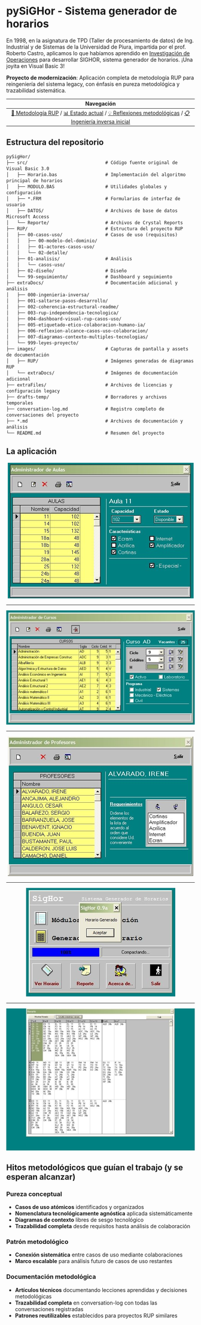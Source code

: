 # pySiGHor - Sistema generador de horarios

En 1998, en la asignatura de TPD (Taller de procesamiento de datos) de Ing. Industrial y de Sistemas de la Universidad de Piura, impartida por el prof. Roberto Castro, aplicamos lo que habíamos aprendido en [Investigación de Operaciones](https://es.wikipedia.org/wiki/Programaci%C3%B3n_lineal) para desarrollar SIGHOR, sistema generador de horarios. ¡Una joyita en Visual Basic 3!

**Proyecto de modernización**: Aplicación completa de metodología RUP para reingeniería del sistema legacy, con énfasis en pureza metodológica y trazabilidad sistemática.


<div align=center>

|**Navegación**
|:-:
|[🔄 Metodología RUP](/RUP/README.md) / [📊 Estado actual](https://raw.githubusercontent.com/mmasias/pySigHor/main/images/RUP/99-seguimiento/diagrama-contexto-administrador.svg) / [💡 Reflexiones metodológicas](/extraDocs/README.md) / [📋 Ingeniería inversa inicial](/extraDocs/000-ingenieria-inversa/README.md) 

</div>

## Estructura del repositorio

```text
pySigHor/
├── src/                             # Código fuente original de Visual Basic 3.0
│   ├── Horario.bas                  # Implementación del algoritmo principal de horarios
│   ├── MODULO.BAS                   # Utilidades globales y configuración
│   ├── *.FRM                        # Formularios de interfaz de usuario
│   ├── DATOS/                       # Archivos de base de datos Microsoft Access
│   └── Reporte/                     # Archivos de Crystal Reports
├── RUP/                             # Estructura del proyecto RUP
│   ├── 00-casos-uso/                # Casos de uso (requisitos)
│   │   ├── 00-modelo-del-dominio/
│   │   ├── 01-actores-casos-uso/
│   │   └── 02-detalle/
│   ├── 01-analisis/                 # Análisis
│   │   └── casos-uso/
│   ├── 02-diseño/                   # Diseño
│   └── 99-seguimiento/              # Dashboard y seguimiento
├── extraDocs/                       # Documentación adicional y análisis
│   ├── 000-ingenieria-inversa/
│   ├── 001-saltarse-pasos-desarrollo/
│   ├── 002-coherencia-estructural-readme/
│   ├── 003-rup-independencia-tecnologica/
│   ├── 004-dashboard-visual-rup-casos-uso/
│   ├── 005-etiquetado-etico-colaboracion-humano-ia/
│   ├── 006-reflexion-alcance-casos-uso-colaboracion/
│   ├── 007-diagramas-contexto-multiples-tecnologias/
│   └── 999-leyes-proyecto/
├── images/                          # Capturas de pantalla y assets de documentación
│   ├── RUP/                         # Imágenes generadas de diagramas RUP
│   └── extraDocs/                   # Imágenes de documentación adicional
├── extraFiles/                      # Archivos de licencias y configuración legacy
├── drafts-temp/                     # Borradores y archivos temporales
├── conversation-log.md              # Registro completo de conversaciones del proyecto
├── *.md                             # Archivos de documentación y análisis
└── README.md                        # Resumen del proyecto
```

## La aplicación

<div align=center>

![](/images/F8zDugwX0AArV7H.jpeg)

---

![](/images/F8zDzlZXQAAe-o8.jpeg)

---

![](/images/F8zDw0CWEAADw8U.jpeg)

---

![](/images/F8zD4afXAAIsnGn.jpeg)

---

![](/images/F8zD2blXAAArega.jpeg)

</div>

## Hitos metodológicos que guían el trabajo (y se esperan alcanzar)

### Pureza conceptual

- **Casos de uso atómicos** identificados y organizados
- **Nomenclatura tecnológicamente agnóstica** aplicada sistemáticamente  
- **Diagramas de contexto** libres de sesgo tecnológico
- **Trazabilidad completa** desde requisitos hasta análisis de colaboración

### Patrón metodológico

- **Conexión sistemática** entre casos de uso mediante colaboraciones
- **Marco escalable** para análisis futuro de casos de uso restantes

### Documentación metodológica

- **Artículos técnicos** documentando lecciones aprendidas y decisiones metodológicas
- **Trazabilidad completa** en conversation-log con todas las conversaciones registradas
- **Patrones reutilizables** establecidos para proyectos RUP similares
